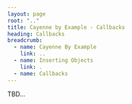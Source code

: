 ```yaml
---
layout: page
root: ".."
title: Cayenne by Example - Callbacks
heading: Callbacks
breadcrumb:
  - name: Cayenne By Example
    link: ..
  - name: Inserting Objects
    link: .
  - name: Callbacks
---
```


TBD…

